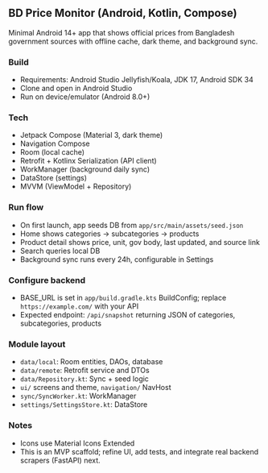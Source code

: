 ## BD Price Monitor (Android, Kotlin, Compose)

Minimal Android 14+ app that shows official prices from Bangladesh government sources with offline cache, dark theme, and background sync.

### Build

- Requirements: Android Studio Jellyfish/Koala, JDK 17, Android SDK 34
- Clone and open in Android Studio
- Run on device/emulator (Android 8.0+)

### Tech
- Jetpack Compose (Material 3, dark theme)
- Navigation Compose
- Room (local cache)
- Retrofit + Kotlinx Serialization (API client)
- WorkManager (background daily sync)
- DataStore (settings)
- MVVM (ViewModel + Repository)

### Run flow
- On first launch, app seeds DB from `app/src/main/assets/seed.json`
- Home shows categories → subcategories → products
- Product detail shows price, unit, gov body, last updated, and source link
- Search queries local DB
- Background sync runs every 24h, configurable in Settings

### Configure backend
- BASE_URL is set in `app/build.gradle.kts` BuildConfig; replace `https://example.com/` with your API
- Expected endpoint: `/api/snapshot` returning JSON of categories, subcategories, products

### Module layout
- `data/local`: Room entities, DAOs, database
- `data/remote`: Retrofit service and DTOs
- `data/Repository.kt`: Sync + seed logic
- `ui/` screens and theme, `navigation/` NavHost
- `sync/SyncWorker.kt`: WorkManager
- `settings/SettingsStore.kt`: DataStore

### Notes
- Icons use Material Icons Extended
- This is an MVP scaffold; refine UI, add tests, and integrate real backend scrapers (FastAPI) next.
